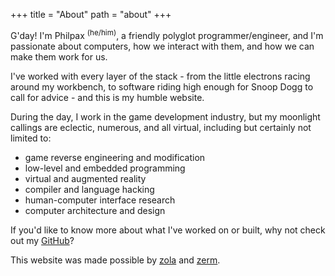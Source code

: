+++
title = "About"
path = "about"
+++

G'day! I'm Philpax <sup>(he/him)</sup>, a friendly polyglot programmer/engineer, and I'm passionate about computers, how we interact with them, and how we can make them work for us.

I've worked with every layer of the stack - from the little electrons racing around my workbench, to software riding high enough for Snoop Dogg to call for advice - and this is my humble website.

During the day, I work in the game development industry, but my moonlight callings are eclectic, numerous, and all virtual, including but certainly not limited to:

- game reverse engineering and modification
- low-level and embedded programming
- virtual and augmented reality
- compiler and language hacking
- human-computer interface research
- computer architecture and design

If you'd like to know more about what I've worked on or built, why not check out my [GitHub](https://github.com/philpax)?

This website was made possible by [zola](https://www.getzola.org/) and [zerm](https://github.com/ejmg/zerm).
